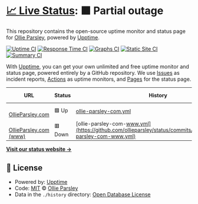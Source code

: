 # [📈 Live Status](https://ollieparsley.github.io/status): <!--live status--> **🟧 Partial outage**

This repository contains the open-source uptime monitor and status page for [Ollie Parsley](http://ollieparsley.com), powered by [Upptime](https://github.com/upptime/upptime).

[![Uptime CI](https://github.com/koj-co/upptime/workflows/Uptime%20CI/badge.svg)](https://github.com/koj-co/upptime/actions?query=workflow%3A%22Uptime+CI%22)
[![Response Time CI](https://github.com/koj-co/upptime/workflows/Response%20Time%20CI/badge.svg)](https://github.com/koj-co/upptime/actions?query=workflow%3A%22Response+Time+CI%22)
[![Graphs CI](https://github.com/koj-co/upptime/workflows/Graphs%20CI/badge.svg)](https://github.com/koj-co/upptime/actions?query=workflow%3A%22Graphs+CI%22)
[![Static Site CI](https://github.com/koj-co/upptime/workflows/Static%20Site%20CI/badge.svg)](https://github.com/koj-co/upptime/actions?query=workflow%3A%22Static+Site+CI%22)
[![Summary CI](https://github.com/koj-co/upptime/workflows/Summary%20CI/badge.svg)](https://github.com/koj-co/upptime/actions?query=workflow%3A%22Summary+CI%22)

With [Upptime](https://upptime.js.org), you can get your own unlimited and free uptime monitor and status page, powered entirely by a GitHub repository. We use [Issues](https://github.com/ollieparsley/status/issues) as incident reports, [Actions](https://github.com/ollieparsley/status/actions) as uptime monitors, and [Pages](https://ollieparsley.github.io/status) for the status page.

<!--start: status pages-->
<!-- This summary is generated by Upptime (https://github.com/upptime/upptime) -->
<!-- Do not edit this manually, your changes will be overwritten -->
<!-- prettier-ignore -->
| URL | Status | History | Response Time | Uptime |
| --- | ------ | ------- | ------------- | ------ |
| <img alt="" src="https://favicons.githubusercontent.com/ollieparsley.com" height="13"> [OllieParsley.com](https://ollieparsley.com) | 🟩 Up | [ollie-parsley-com.yml](https://github.com/ollieparsley/status/commits/HEAD/history/ollie-parsley-com.yml) | <details><summary><img alt="Response time graph" src="./graphs/ollie-parsley-com/response-time-week.png" height="20"> 246ms</summary><br><a href="https://status.ollieparsley.com/history/ollie-parsley-com"><img alt="Response time 187" src="https://img.shields.io/endpoint?url=https%3A%2F%2Fraw.githubusercontent.com%2Follieparsley%2Fstatus%2FHEAD%2Fapi%2Follie-parsley-com%2Fresponse-time.json"></a><br><a href="https://status.ollieparsley.com/history/ollie-parsley-com"><img alt="24-hour response time 391" src="https://img.shields.io/endpoint?url=https%3A%2F%2Fraw.githubusercontent.com%2Follieparsley%2Fstatus%2FHEAD%2Fapi%2Follie-parsley-com%2Fresponse-time-day.json"></a><br><a href="https://status.ollieparsley.com/history/ollie-parsley-com"><img alt="7-day response time 246" src="https://img.shields.io/endpoint?url=https%3A%2F%2Fraw.githubusercontent.com%2Follieparsley%2Fstatus%2FHEAD%2Fapi%2Follie-parsley-com%2Fresponse-time-week.json"></a><br><a href="https://status.ollieparsley.com/history/ollie-parsley-com"><img alt="30-day response time 202" src="https://img.shields.io/endpoint?url=https%3A%2F%2Fraw.githubusercontent.com%2Follieparsley%2Fstatus%2FHEAD%2Fapi%2Follie-parsley-com%2Fresponse-time-month.json"></a><br><a href="https://status.ollieparsley.com/history/ollie-parsley-com"><img alt="1-year response time 187" src="https://img.shields.io/endpoint?url=https%3A%2F%2Fraw.githubusercontent.com%2Follieparsley%2Fstatus%2FHEAD%2Fapi%2Follie-parsley-com%2Fresponse-time-year.json"></a></details> | <details><summary><a href="https://status.ollieparsley.com/history/ollie-parsley-com">100.00%</a></summary><a href="https://status.ollieparsley.com/history/ollie-parsley-com"><img alt="All-time uptime 99.97%" src="https://img.shields.io/endpoint?url=https%3A%2F%2Fraw.githubusercontent.com%2Follieparsley%2Fstatus%2FHEAD%2Fapi%2Follie-parsley-com%2Fuptime.json"></a><br><a href="https://status.ollieparsley.com/history/ollie-parsley-com"><img alt="24-hour uptime 100.00%" src="https://img.shields.io/endpoint?url=https%3A%2F%2Fraw.githubusercontent.com%2Follieparsley%2Fstatus%2FHEAD%2Fapi%2Follie-parsley-com%2Fuptime-day.json"></a><br><a href="https://status.ollieparsley.com/history/ollie-parsley-com"><img alt="7-day uptime 100.00%" src="https://img.shields.io/endpoint?url=https%3A%2F%2Fraw.githubusercontent.com%2Follieparsley%2Fstatus%2FHEAD%2Fapi%2Follie-parsley-com%2Fuptime-week.json"></a><br><a href="https://status.ollieparsley.com/history/ollie-parsley-com"><img alt="30-day uptime 100.00%" src="https://img.shields.io/endpoint?url=https%3A%2F%2Fraw.githubusercontent.com%2Follieparsley%2Fstatus%2FHEAD%2Fapi%2Follie-parsley-com%2Fuptime-month.json"></a><br><a href="https://status.ollieparsley.com/history/ollie-parsley-com"><img alt="1-year uptime 99.97%" src="https://img.shields.io/endpoint?url=https%3A%2F%2Fraw.githubusercontent.com%2Follieparsley%2Fstatus%2FHEAD%2Fapi%2Follie-parsley-com%2Fuptime-year.json"></a></details>
| <img alt="" src="https://favicons.githubusercontent.com/www.ollieparsley.com" height="13"> [OllieParsley.com (www)](https://www.ollieparsley.com) | 🟥 Down | [ollie-parsley-com-www.yml](https://github.com/ollieparsley/status/commits/HEAD/history/ollie-parsley-com-www.yml) | <details><summary><img alt="Response time graph" src="./graphs/ollie-parsley-com-www/response-time-week.png" height="20"> 0ms</summary><br><a href="https://status.ollieparsley.com/history/ollie-parsley-com-www"><img alt="Response time 0" src="https://img.shields.io/endpoint?url=https%3A%2F%2Fraw.githubusercontent.com%2Follieparsley%2Fstatus%2FHEAD%2Fapi%2Follie-parsley-com-www%2Fresponse-time.json"></a><br><a href="https://status.ollieparsley.com/history/ollie-parsley-com-www"><img alt="24-hour response time 0" src="https://img.shields.io/endpoint?url=https%3A%2F%2Fraw.githubusercontent.com%2Follieparsley%2Fstatus%2FHEAD%2Fapi%2Follie-parsley-com-www%2Fresponse-time-day.json"></a><br><a href="https://status.ollieparsley.com/history/ollie-parsley-com-www"><img alt="7-day response time 0" src="https://img.shields.io/endpoint?url=https%3A%2F%2Fraw.githubusercontent.com%2Follieparsley%2Fstatus%2FHEAD%2Fapi%2Follie-parsley-com-www%2Fresponse-time-week.json"></a><br><a href="https://status.ollieparsley.com/history/ollie-parsley-com-www"><img alt="30-day response time 0" src="https://img.shields.io/endpoint?url=https%3A%2F%2Fraw.githubusercontent.com%2Follieparsley%2Fstatus%2FHEAD%2Fapi%2Follie-parsley-com-www%2Fresponse-time-month.json"></a><br><a href="https://status.ollieparsley.com/history/ollie-parsley-com-www"><img alt="1-year response time 0" src="https://img.shields.io/endpoint?url=https%3A%2F%2Fraw.githubusercontent.com%2Follieparsley%2Fstatus%2FHEAD%2Fapi%2Follie-parsley-com-www%2Fresponse-time-year.json"></a></details> | <details><summary><a href="https://status.ollieparsley.com/history/ollie-parsley-com-www">0.00%</a></summary><a href="https://status.ollieparsley.com/history/ollie-parsley-com-www"><img alt="All-time uptime 0.00%" src="https://img.shields.io/endpoint?url=https%3A%2F%2Fraw.githubusercontent.com%2Follieparsley%2Fstatus%2FHEAD%2Fapi%2Follie-parsley-com-www%2Fuptime.json"></a><br><a href="https://status.ollieparsley.com/history/ollie-parsley-com-www"><img alt="24-hour uptime 0.00%" src="https://img.shields.io/endpoint?url=https%3A%2F%2Fraw.githubusercontent.com%2Follieparsley%2Fstatus%2FHEAD%2Fapi%2Follie-parsley-com-www%2Fuptime-day.json"></a><br><a href="https://status.ollieparsley.com/history/ollie-parsley-com-www"><img alt="7-day uptime 0.00%" src="https://img.shields.io/endpoint?url=https%3A%2F%2Fraw.githubusercontent.com%2Follieparsley%2Fstatus%2FHEAD%2Fapi%2Follie-parsley-com-www%2Fuptime-week.json"></a><br><a href="https://status.ollieparsley.com/history/ollie-parsley-com-www"><img alt="30-day uptime 7.96%" src="https://img.shields.io/endpoint?url=https%3A%2F%2Fraw.githubusercontent.com%2Follieparsley%2Fstatus%2FHEAD%2Fapi%2Follie-parsley-com-www%2Fuptime-month.json"></a><br><a href="https://status.ollieparsley.com/history/ollie-parsley-com-www"><img alt="1-year uptime 0.00%" src="https://img.shields.io/endpoint?url=https%3A%2F%2Fraw.githubusercontent.com%2Follieparsley%2Fstatus%2FHEAD%2Fapi%2Follie-parsley-com-www%2Fuptime-year.json"></a></details>

<!--end: status pages-->

[**Visit our status website →**](https://ollieparsley.github.io/status)

## 📄 License

- Powered by: [Upptime](https://github.com/upptime/upptime)
- Code: [MIT](./LICENSE) © [Ollie Parsley](http://ollieparsley.com)
- Data in the `./history` directory: [Open Database License](https://opendatacommons.org/licenses/odbl/1-0/)
